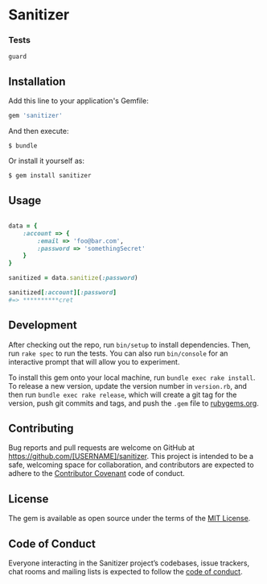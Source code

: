 # Sanitizer

### Tests 

```
guard
```

## Installation

Add this line to your application's Gemfile:

```ruby
gem 'sanitizer'
```

And then execute:

    $ bundle

Or install it yourself as:

    $ gem install sanitizer

## Usage

```ruby

data = {
    :account => {
        :email => 'foo@bar.com',
        :password => 'somethingSecret'
    }
}

sanitized = data.sanitize(:password)

sanitized[:account][:password]
#=> **********cret
```

## Development

After checking out the repo, run `bin/setup` to install dependencies. Then, run `rake spec` to run the tests. You can also run `bin/console` for an interactive prompt that will allow you to experiment.

To install this gem onto your local machine, run `bundle exec rake install`. To release a new version, update the version number in `version.rb`, and then run `bundle exec rake release`, which will create a git tag for the version, push git commits and tags, and push the `.gem` file to [rubygems.org](https://rubygems.org).

## Contributing

Bug reports and pull requests are welcome on GitHub at https://github.com/[USERNAME]/sanitizer. This project is intended to be a safe, welcoming space for collaboration, and contributors are expected to adhere to the [Contributor Covenant](http://contributor-covenant.org) code of conduct.

## License

The gem is available as open source under the terms of the [MIT License](https://opensource.org/licenses/MIT).

## Code of Conduct

Everyone interacting in the Sanitizer project’s codebases, issue trackers, chat rooms and mailing lists is expected to follow the [code of conduct](https://github.com/philipbroadway/sanitizer/blob/master/CODE_OF_CONDUCT.md).
